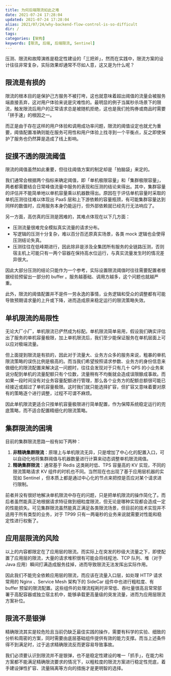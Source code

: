 ```yaml
---
title: 为何后端限流如此之难
date: 2021-07-24 17:28:04
updated: 2021-07-24 17:28:04
alias: 2021/07/24/why-backend-flow-control-is-so-difficult
dir: /
tags:
categories: [架构]
keywords: [限流, 后端, 后端限流, Sentinel]
---
```

压测、限流和故障演练是稳定性建设的「三把斧」，然而在实践中，限流方案的设计往往非常复杂，实际效果却通常不尽如人意，这又是为什么呢？<!--more-->

## 限流是有损的

限流的根本目的是保护己方服务不被打垮，这也就意味着超出阈值的流量会被服务端直接丢弃，这对用户体验来说是灾难性的。最明显的例子当属秒杀场景下的限流，触发限流后用户的正常请求总是被随机拒绝，这也是我们抢购券或商品时需要「拼手速」的根因之一。

而正是由于存在这样的用户体验和调用成功率问题，限流的阈值设定也就尤为重要，阈值配置准确则能在服务可用性和用户体验上找寻到一个平衡点，反之即使保护了服务也仍然算是造成了线上影响。

## 捉摸不透的限流阈值

限流的阈值虽然如此重要，但往往阈值方案的制定却是「拍脑袋」来定的。

我们通常会根据两个指标来确定阈值，即「单机极限容量」和「集群极限容量」，两者都需要结合日常峰值流量中服务的表现和压测的结论来得出。其中，集群容量的评估并不能简单地以单机容量乘以机器数得出。原因在于评估单机容量时采取的单机压测往往难以体现出 PaaS 层和上下游依赖的容量瓶颈，有可能集群容量达到同样的数值时，应用服务本身仍能运行，但外部依赖就已经先行无法响应了。

另一方面，高仿真的压测是困难的，其难点体现在以下几方面：

- 压测流量很难完全模拟真实流量的请求分布。
- 写逻辑的压测十分复杂，难以百分百还原真实场景，各类 mock 逻辑也会使得压测结论失真。
- 压测往往在低峰期进行，因此除非是涉及全集团所有服务的全链路压测，否则宿主机上可能只有一两个容器在保持高水位运行，与真实流量发生时的情况差异很大。

因此大部分压测的结论只能作为一个参考，实际设置限流阈值时往往需要配置者根据经验预留出一部分的 buffer 。服务越基础、调用方越多，这个问题也就越严重。

此外，限流的阈值配置并不是件一劳永逸的事情，业务逻辑和受众的调整都有可能导致预期请求量的上升或下降，进而造成原来稳定运行的限流策略失效。

## 单机限流的局限性

无论大厂小厂，单机限流已俨然成为标配。单机限流简单易用，假设我们确实评估出了服务的单机容量极限，加上单机限流后，我们至少能保证服务在单机层面上可以应对极端流量。

但上面提到限流是有损的，因此对于流量大、业务方众多的服务来说，粗暴的单机限流策略的误伤比例是极高的。而当我们希望按照请求参数、业务方的身份信息来做细化的限流配置来解决这一问题时，往往会发现对于只有几十 QPS 的小业务来说分配到单机的流量配额只有个位数，流量稍有不均衡就会造成误限酿成事故。而如果一段时间没有对业务容量配额进行管理，那么各个业务方的配额总额很可能已经接近或超过了单机容量极限。这时我们就只能选择扩容，但扩容又意味着要对原有的策略逐个进行调整，过程不可谓不麻烦。

因此单机限流更适合只按单机容量极限进行简单配置，作为保障系统稳定运行的兜底策略，而不适合配置精细化的限流策略。

## 集群限流的困境

目前的集群限流思路一般有如下两种：

1. **非精确集群限流**：原理上与单机限流无异，只是增加了中心化的配置入口，可以自动化地将集群阈值与机器数量进行计算来动态调整单机限流阈值。
2. **精确集群限流**：通常基于 Redis 这类耗时低、TPS 容量高的 KV 实现，不同的限流策略请求 KV 组件的时机也不同。当然现在也出现了基于应用层机器的实现如 Sentinel ，但本质上都是通过中心化的节点来把控是否应对某个请求进行限制。

前者并没有很好地解决单机限流中存在的问题，只是把单机限流的操作简化了。而后者虽然能真正地根据请求特征做到细粒度限流，但无论是哪种实现都会造成一定的性能损失。可见集群限流虽然能真正满足各类限流场景，但目前的技术实现并不适用于所有类型的业务，对于 TP99 只有一两毫秒的业务来说就需要对性能和稳定性进行权衡了。

## 应用层限流的风险

以上的内容都限定在了应用层的限流。而实际上在突发的秒级大流量之下，即使配置了应用层的限流，大量的请求堆积很有可能会将线程池、TCP 队列、堆（对于 Java 应用）瞬间打满造成服务挂掉，进而导致限流无法发挥出实际作用。

因此我们不能完全依赖应用层的限流，而应该在流量入口层，如处理 HTTP 请求常用的 Nginx 、Service Mesh 架构下的 SideCar 组件中也进行粗粒度、有 buffer 预留的限流配置。这些组件的处理流程耗时非常低、吞吐量很高且常常部署于高配容器或独立宿主机中，能够承载更高量级的突发流量，进而为应用层限流方案补位。

## 限流不是银弹

精确限流其实是较危险且当前仍缺乏最佳实践的操作，需要有科学的实验、细致的分析和周密的方案，同时需要由底层基础组件提供有效的能力支撑。而当上述条件得不到满足时，过于追求精确限流反而更容易导致事故。

我们必须要认识到限流并不是银弹，也不是稳定性建设的唯一「抓手」，在能力和方案都不能满足精确限流要求的情况下，以粗粒度的限流方案进行稳定性兜底，着手建设弹性扩容、流量隔离等方向的措施才是更明智的选择。